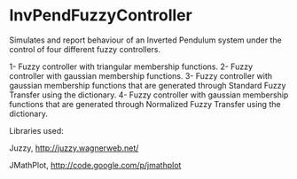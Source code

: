 # InvPendFuzzyController

Simulates and report behaviour of an Inverted Pendulum system under the control of four different fuzzy controllers.

1- Fuzzy controller with triangular membership functions.
2- Fuzzy controller with gaussian membership functions.
3- Fuzzy controller with gaussian membership functions that are generated through Standard Fuzzy Transfer using the dictionary.
4- Fuzzy controller with gaussian membership functions that are generated through Normalized Fuzzy Transfer using the dictionary.

Libraries used:

Juzzy, http://juzzy.wagnerweb.net/

JMathPlot, http://code.google.com/p/jmathplot
